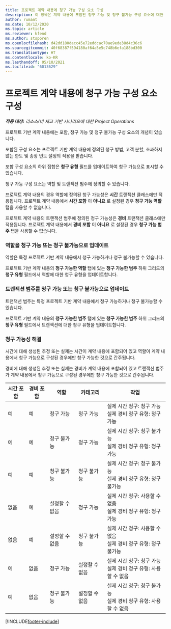 ```yaml
---
title: 프로젝트 계약 내용에 청구 가능 구성 요소 구성
description: 이 항목은 계약 내용에 포함된 청구 가능 및 청구 불가능 구성 요소에 대한 정보를 제공합니다.
author: rumant
ms.date: 10/12/2020
ms.topic: article
ms.reviewer: kfend
ms.author: stsporen
ms.openlocfilehash: d42dd180dacc45e72eddcac70ae9ede38d4c36c6
ms.sourcegitcommit: 40f68387f594180af64a5e5c748b6efa188bd300
ms.translationtype: HT
ms.contentlocale: ko-KR
ms.lasthandoff: 05/10/2021
ms.locfileid: "6013629"
---
```

# <a name="configure-chargeable-components-of-a-project-contract-line"></a>프로젝트 계약 내용에 청구 가능 구성 요소 구성

_**적용 대상:** 리소스/비 재고 기반 시나리오에 대한 Project Operations_

프로젝트 기반 계약 내용에는 포함, 청구 가능 및 청구 불가능 구성 요소의 개념이 있습니다.

포함된 구성 요소는 프로젝트 기반 계약 내용에 정의된 청구 방법, 고객 분할, 초과하지 않는 한도 및 송장 빈도 설정의 적용을 받습니다.

포함 구성 요소의 하위 집합은 **청구 유형** 필드를 업데이트하여 청구 가능으로 표시할 수 있습니다.

청구 가능 구성 요소는 역할 및 트랜잭션 범주에 정의할 수 있습니다.

프로젝트 계약 내용의 경우 역할에 정의된 청구 가능성은 **시간** 트랜잭션 클래스에만 적용됩니다. 프로젝트 계약 내용에서 **시간 포함** 이 **아니요** 로 설정된 경우 **청구 가능 역할** 탭을 사용할 수 없습니다.

프로젝트 계약 내용의 트랜잭션 범주에 정의된 청구 가능성은 **경비** 트랜잭션 클래스에만 적용됩니다. 프로젝트 계약 내용에서 **경비 포함** 이 **아니요** 로 설정된 경우 **청구 가능 범주** 탭을 사용할 수 없습니다.

### <a name="update-a-role-to-be-chargeable-or-non-chargeable"></a>역할을 청구 가능 또는 청구 불가능으로 업데이트

역할은 특정 프로젝트 기반 계약 내용에서 청구 가능하거나 청구 불가능할 수 있습니다.

프로젝트 기반 계약 내용의 **청구 가능한 역할** 탭에 있는 **청구 가능한 범주** 하위 그리드의 **청구 유형** 필드에서 역할에 대한 청구 유형을 업데이트합니다.

### <a name="update-a-transaction-category-to-be-chargeable-or-non-chargeable"></a>트랜잭션 범주를 청구 가능 또는 청구 불가능으로 업데이트

트랜잭션 범주는 특정 프로젝트 기반 계약 내용에서 청구 가능하거나 청구 불가능할 수 있습니다.

프로젝트 기반 계약 내용의 **청구 가능한 범주** 탭에 있는 **청구 가능한 범주** 하위 그리드의 **청구 유형** 필드에서 트랜잭션에 대한 청구 유형을 업데이트합니다.

### <a name="resolve-chargeability"></a>청구 가능성 해결

시간에 대해 생성된 추정 또는 실제는 시간이 계약 내용에 포함되어 있고 역할이 계약 내용에서 청구 가능으로 구성된 경우에만 청구 가능한 것으로 간주됩니다.

경비에 대해 생성된 추정 또는 실제는 경비가 계약 내용에 포함되어 있고 트랜잭션 범주가 계약 내용에서 청구 가능으로 구성된 경우에만 청구 가능한 것으로 간주됩니다.

| 시간 포함 | 경비 포함 | 역할 | 카테고리 | 작업 |
| --- | --- | --- | --- | --- |
| 예 | 예 | 청구 가능 | 청구 가능 | 실제 시간 청구: 청구 가능 </br>실제 경비 청구 유형: 청구 가능 |
| 예 | 예 | 청구 불가능 | 청구 가능 | 실제 시간 청구: 청구 불가능 </br>실제 경비 청구 유형: 청구 가능 |
| 예 | 예 | 청구 불가능 | 청구 불가능 | 실제 시간 청구: 청구 불가능 </br>실제 경비 청구 유형: 청구 불가능 |
| 없음 | 예 | 설정할 수 없음 | 청구 가능 | 실제 시간 청구: 사용할 수 없음 </br>실제 경비 청구 유형: 청구 가능 |
| 없음 | 예 | 설정할 수 없음 | 청구 불가능 | 실제 시간 청구: 사용할 수 없음 </br>실제 경비 청구 유형: 청구 불가능 |
| 예 | 없음 | 청구 가능 | 설정할 수 없음 | 실제 시간 청구: 청구 가능 </br>실제 경비 청구 유형: 사용할 수 없음 |
| 예 | 없음 | 청구 불가능 | 설정할 수 없음 | 실제 시간 청구: 청구 불가능 </br> 실제 경비 청구 유형: 사용할 수 없음 |


[!INCLUDE[footer-include](../includes/footer-banner.md)]
